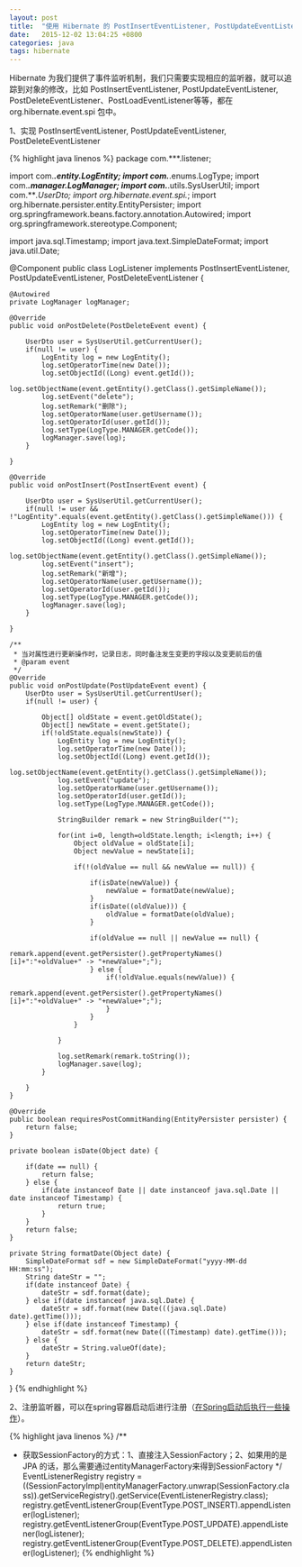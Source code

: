 ```yaml
---
layout: post
title:  "使用 Hibernate 的 PostInsertEventListener, PostUpdateEventListener, PostDeleteEventListener 做日志管理"
date:   2015-12-02 13:04:25 +0800
categories: java
tags: hibernate
---
```

Hibernate 为我们提供了事件监听机制，我们只需要实现相应的监听器，就可以追踪到对象的修改，比如 PostInsertEventListener, PostUpdateEventListener, PostDeleteEventListener、PostLoadEventListener等等，都在 org.hibernate.event.spi 包中。

<!-- more -->

1、实现 PostInsertEventListener, PostUpdateEventListener, PostDeleteEventListener

{% highlight java linenos %}
package com.***.listener;

import com.***.entity.LogEntity;
import com.***.enums.LogType;
import com.***.manager.LogManager;
import com.***.utils.SysUserUtil;
import com.***.UserDto;
import org.hibernate.event.spi.*;
import org.hibernate.persister.entity.EntityPersister;
import org.springframework.beans.factory.annotation.Autowired;
import org.springframework.stereotype.Component;

import java.sql.Timestamp;
import java.text.SimpleDateFormat;
import java.util.Date;

@Component
public class LogListener implements PostInsertEventListener, PostUpdateEventListener, PostDeleteEventListener {

    @Autowired
    private LogManager logManager;

    @Override
    public void onPostDelete(PostDeleteEvent event) {

        UserDto user = SysUserUtil.getCurrentUser();
        if(null != user) {
            LogEntity log = new LogEntity();
            log.setOperatorTime(new Date());
            log.setObjectId((Long) event.getId());
            log.setObjectName(event.getEntity().getClass().getSimpleName());
            log.setEvent("delete");
            log.setRemark("删除");
            log.setOperatorName(user.getUsername());
            log.setOperatorId(user.getId());
            log.setType(LogType.MANAGER.getCode());
            logManager.save(log);
        }

    }

    @Override
    public void onPostInsert(PostInsertEvent event) {

        UserDto user = SysUserUtil.getCurrentUser();
        if(null != user && !"LogEntity".equals(event.getEntity().getClass().getSimpleName())) {
            LogEntity log = new LogEntity();
            log.setOperatorTime(new Date());
            log.setObjectId((Long) event.getId());
            log.setObjectName(event.getEntity().getClass().getSimpleName());
            log.setEvent("insert");
            log.setRemark("新增");
            log.setOperatorName(user.getUsername());
            log.setOperatorId(user.getId());
            log.setType(LogType.MANAGER.getCode());
            logManager.save(log);
        }

    }

    /**
     * 当对属性进行更新操作时，记录日志，同时备注发生变更的字段以及变更前后的值
     * @param event
     */
    @Override
    public void onPostUpdate(PostUpdateEvent event) {
        UserDto user = SysUserUtil.getCurrentUser();
        if(null != user) {

            Object[] oldState = event.getOldState();
            Object[] newState = event.getState();
            if(!oldState.equals(newState)) {
                LogEntity log = new LogEntity();
                log.setOperatorTime(new Date());
                log.setObjectId((Long) event.getId());
                log.setObjectName(event.getEntity().getClass().getSimpleName());
                log.setEvent("update");
                log.setOperatorName(user.getUsername());
                log.setOperatorId(user.getId());
                log.setType(LogType.MANAGER.getCode());

                StringBuilder remark = new StringBuilder("");

                for(int i=0, length=oldState.length; i<length; i++) {
                    Object oldValue = oldState[i];
                    Object newValue = newState[i];

                    if(!(oldValue == null && newValue == null)) {

                        if(isDate(newValue)) {
                            newValue = formatDate(newValue);
                        }
                        if(isDate((oldValue))) {
                            oldValue = formatDate(oldValue);
                        }

                        if(oldValue == null || newValue == null) {
                            remark.append(event.getPersister().getPropertyNames()[i]+":"+oldValue+" -> "+newValue+";");
                        } else {
                            if(!oldValue.equals(newValue)) {
                                remark.append(event.getPersister().getPropertyNames()[i]+":"+oldValue+" -> "+newValue+";");
                            }
                        }
                    }

                }

                log.setRemark(remark.toString());
                logManager.save(log);
            }

        }
    }

    @Override
    public boolean requiresPostCommitHanding(EntityPersister persister) {
        return false;
    }

    private boolean isDate(Object date) {

        if(date == null) {
            return false;
        } else {
            if(date instanceof Date || date instanceof java.sql.Date || date instanceof Timestamp) {
                return true;
            }
        }
        return false;
    }

    private String formatDate(Object date) {
        SimpleDateFormat sdf = new SimpleDateFormat("yyyy-MM-dd HH:mm:ss");
        String dateStr = "";
        if(date instanceof Date) {
            dateStr = sdf.format(date);
        } else if(date instanceof java.sql.Date) {
            dateStr = sdf.format(new Date(((java.sql.Date) date).getTime()));
        } else if(date instanceof Timestamp) {
            dateStr = sdf.format(new Date(((Timestamp) date).getTime()));
        } else {
            dateStr = String.valueOf(date);
        }
        return dateStr;
    }
}
{% endhighlight %}

2、注册监听器，可以在spring容器启动后进行注册（[在Spring启动后执行一些操作](execute-after-spring-startup.html "在Spring启动后执行一些操作")）。

{% highlight java linenos %}
/** 
 * 获取SessionFactory的方式：1、直接注入SessionFactory；2、如果用的是 JPA 的话，那么需要通过entityManagerFactory来得到SessionFactory
 */
EventListenerRegistry registry  = ((SessionFactoryImpl)entityManagerFactory.unwrap(SessionFactory.class)).getServiceRegistry().getService(EventListenerRegistry.class);
registry.getEventListenerGroup(EventType.POST_INSERT).appendListener(logListener);
registry.getEventListenerGroup(EventType.POST_UPDATE).appendListener(logListener);
registry.getEventListenerGroup(EventType.POST_DELETE).appendListener(logListener);
{% endhighlight %}